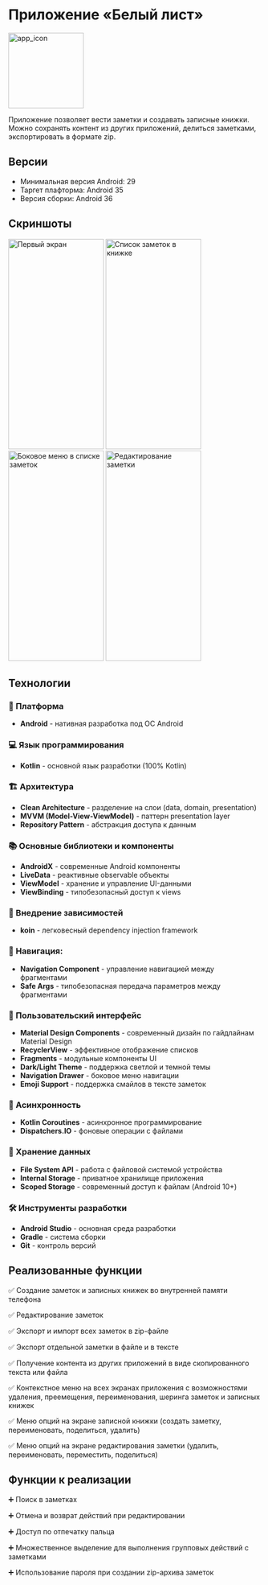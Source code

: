 # Приложение «Белый лист»

<img width="150" height="150" alt="app_icon" src="https://github.com/user-attachments/assets/13ebba47-205a-4619-936d-4ac1aa6be915" />


Приложение позволяет вести заметки и создавать записные книжки. Можно сохранять контент из других приложений, делиться заметками, экспортировать в формате zip.

## Версии

- Минимальная версия Android: 29
- Таргет плафторма: Android 35
- Версия сборки: Android 36

## Скриншоты

<img width="190" height="418" alt="Первый экран" src="https://github.com/user-attachments/assets/d3f04644-444b-4de8-8f67-b956be87ba56" />
<img width="190" height="418" alt="Список заметок в книжке" src="https://github.com/user-attachments/assets/5564c817-cc6c-42c7-83b8-32279b7c8f8f" />
<img width="190" height="418" alt="Боковое меню в списке заметок" src="https://github.com/user-attachments/assets/f4901eff-e10e-4165-a711-b3c9820ba1be" />
<img width="190" height="418" alt="Редактирование заметки" src="https://github.com/user-attachments/assets/4af70bd2-10c0-42cb-8254-c27dc828b76d" />


## Технологии

### 📱 Платформа

- **Android** - нативная разработка под ОС Android
 
### 💻 Язык программирования

- **Kotlin** - основной язык разработки (100% Kotlin)

### 🏗️ Архитектура

- **Clean Architecture**  - разделение на слои (data, domain, presentation)
- **MVVM  (Model-View-ViewModel)** - паттерн presentation layer
- **Repository Pattern** - абстракция доступа к данным

### 📚 Основные библиотеки и компоненты

- **AndroidX** - современные Android компоненты
- **LiveData** - реактивные observable объекты
- **ViewModel** - хранение и управление UI-данными
- **ViewBinding** - типобезопасный доступ к views

### 🧩 Внедрение зависимостей

- **koin** - легковесный dependency injection framework

### 🧭 Навигация:

- **Navigation Component**  - управление навигацией между фрагментами
- **Safe Args** - типобезопасная передача параметров между фрагментами

### 🎨 Пользовательский интерфейс

- **Material Design Components** - современный дизайн по гайдлайнам Material Design
- **RecyclerView** - эффективное отображение списков
- **Fragments** - модульные компоненты UI
- **Dark/Light Theme** - поддержка светлой и темной темы
- **Navigation Drawer** - боковое меню навигации
- **Emoji Support** - поддержка смайлов в тексте заметок

### 🔄 Асинхронность

- **Kotlin Coroutines** - асинхронное программирование
- **Dispatchers.IO** - фоновые операции с файлами

### 💾 Хранение данных

- **File System API** - работа с файловой системой устройства
- **Internal Storage** - приватное хранилище приложения
- **Scoped Storage** - современный доступ к файлам (Android 10+)

### 🛠️ Инструменты разработки

- **Android Studio** - основная среда разработки
- **Gradle** - система сборки
- **Git** - контроль версий


 ## Реализованные функции
 
 ✅ Создание заметок и записных книжек во внутренней памяти телефона
 
 ✅ Редактирование заметок
 
 ✅ Экспорт и импорт всех заметок в zip-файле
 
 ✅ Экспорт отдельной заметки в файле и в тексте
 
 ✅ Получение контента из других приложений в виде скопированного текста или файла
 
 ✅ Контекстное меню на всех экранах приложения с возможностями удаления, преемещения, переименования, шеринга заметок и записных книжек
 
 ✅ Меню опций на экране записной книжки (создать заметку, переименовать, поделиться, удалить)
 
 ✅ Меню опций на экране редактирования заметки (удалить, переименовать, переместить, поделиться)
 

  ## Функции к реализации
  
  ➕ Поиск в заметках
  
  ➕ Отмена и возврат действий при редактировании
  
  ➕ Доступ по отпечатку пальца
  
  ➕ Множественное выделение для выполнения групповых действий с заметками
  
  ➕ Использование пароля при создании zip-архива заметок
  
